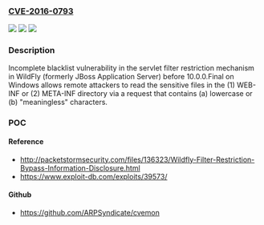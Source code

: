 ### [CVE-2016-0793](https://cve.mitre.org/cgi-bin/cvename.cgi?name=CVE-2016-0793)
![](https://img.shields.io/static/v1?label=Product&message=n%2Fa&color=blue)
![](https://img.shields.io/static/v1?label=Version&message=n%2Fa&color=blue)
![](https://img.shields.io/static/v1?label=Vulnerability&message=n%2Fa&color=brighgreen)

### Description

Incomplete blacklist vulnerability in the servlet filter restriction mechanism in WildFly (formerly JBoss Application Server) before 10.0.0.Final on Windows allows remote attackers to read the sensitive files in the (1) WEB-INF or (2) META-INF directory via a request that contains (a) lowercase or (b) "meaningless" characters.

### POC

#### Reference
- http://packetstormsecurity.com/files/136323/Wildfly-Filter-Restriction-Bypass-Information-Disclosure.html
- https://www.exploit-db.com/exploits/39573/

#### Github
- https://github.com/ARPSyndicate/cvemon

